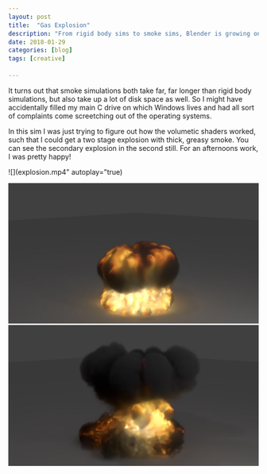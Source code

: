 ```yaml
---
layout: post
title:  "Gas Explosion"
description: "From rigid body sims to smoke sims, Blender is growing on me!"
date: 2018-01-29
categories: [blog]
tags: [creative]

---
```


It turns out that smoke simulations both take far, far longer than rigid body simulations,
but also take up a lot of disk space as well. So I might have accidentally filled my main C drive
on which Windows lives and had all sort of complaints come screetching out of the operating systems.

In this sim I was just trying to figure out how the volumetic shaders worked, such that I 
could get a two stage explosion with thick, greasy smoke. You can see the secondary explosion 
in the second still. For an afternoons work, I was pretty happy!

![](explosion.mp4" autoplay="true)


![](0030.jpg)
![](0046.jpg)


